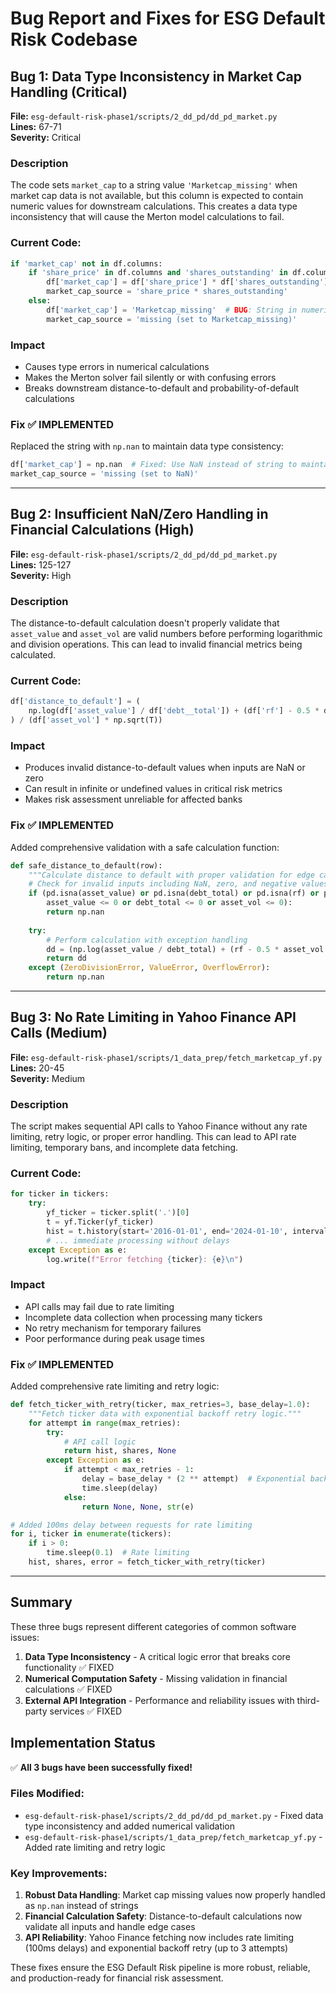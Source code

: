 # Bug Report and Fixes for ESG Default Risk Codebase

## Bug 1: Data Type Inconsistency in Market Cap Handling (Critical)

**File:** `esg-default-risk-phase1/scripts/2_dd_pd/dd_pd_market.py`  
**Lines:** 67-71  
**Severity:** Critical  

### Description
The code sets `market_cap` to a string value `'Marketcap_missing'` when market cap data is not available, but this column is expected to contain numeric values for downstream calculations. This creates a data type inconsistency that will cause the Merton model calculations to fail.

### Current Code:
```python
if 'market_cap' not in df.columns:
    if 'share_price' in df.columns and 'shares_outstanding' in df.columns:
        df['market_cap'] = df['share_price'] * df['shares_outstanding']
        market_cap_source = 'share_price * shares_outstanding'
    else:
        df['market_cap'] = 'Marketcap_missing'  # BUG: String in numeric column
        market_cap_source = 'missing (set to Marketcap_missing)'
```

### Impact
- Causes type errors in numerical calculations
- Makes the Merton solver fail silently or with confusing errors
- Breaks downstream distance-to-default and probability-of-default calculations

### Fix ✅ IMPLEMENTED
Replaced the string with `np.nan` to maintain data type consistency:
```python
df['market_cap'] = np.nan  # Fixed: Use NaN instead of string to maintain numeric type
market_cap_source = 'missing (set to NaN)'
```

---

## Bug 2: Insufficient NaN/Zero Handling in Financial Calculations (High)

**File:** `esg-default-risk-phase1/scripts/2_dd_pd/dd_pd_market.py`  
**Lines:** 125-127  
**Severity:** High  

### Description
The distance-to-default calculation doesn't properly validate that `asset_value` and `asset_vol` are valid numbers before performing logarithmic and division operations. This can lead to invalid financial metrics being calculated.

### Current Code:
```python
df['distance_to_default'] = (
    np.log(df['asset_value'] / df['debt__total']) + (df['rf'] - 0.5 * df['asset_vol'] ** 2) * T
) / (df['asset_vol'] * np.sqrt(T))
```

### Impact
- Produces invalid distance-to-default values when inputs are NaN or zero
- Can result in infinite or undefined values in critical risk metrics
- Makes risk assessment unreliable for affected banks

### Fix ✅ IMPLEMENTED
Added comprehensive validation with a safe calculation function:
```python
def safe_distance_to_default(row):
    """Calculate distance to default with proper validation for edge cases."""
    # Check for invalid inputs including NaN, zero, and negative values
    if (pd.isna(asset_value) or pd.isna(debt_total) or pd.isna(rf) or pd.isna(asset_vol) or
        asset_value <= 0 or debt_total <= 0 or asset_vol <= 0):
        return np.nan
    
    try:
        # Perform calculation with exception handling
        dd = (np.log(asset_value / debt_total) + (rf - 0.5 * asset_vol ** 2) * T) / (asset_vol * np.sqrt(T))
        return dd
    except (ZeroDivisionError, ValueError, OverflowError):
        return np.nan
```

---

## Bug 3: No Rate Limiting in Yahoo Finance API Calls (Medium)

**File:** `esg-default-risk-phase1/scripts/1_data_prep/fetch_marketcap_yf.py`  
**Lines:** 20-45  
**Severity:** Medium  

### Description
The script makes sequential API calls to Yahoo Finance without any rate limiting, retry logic, or proper error handling. This can lead to API rate limiting, temporary bans, and incomplete data fetching.

### Current Code:
```python
for ticker in tickers:
    try:
        yf_ticker = ticker.split('.')[0]
        t = yf.Ticker(yf_ticker)
        hist = t.history(start='2016-01-01', end='2024-01-10', interval='1d')
        # ... immediate processing without delays
    except Exception as e:
        log.write(f"Error fetching {ticker}: {e}\n")
```

### Impact
- API calls may fail due to rate limiting
- Incomplete data collection when processing many tickers
- No retry mechanism for temporary failures
- Poor performance during peak usage times

### Fix ✅ IMPLEMENTED
Added comprehensive rate limiting and retry logic:
```python
def fetch_ticker_with_retry(ticker, max_retries=3, base_delay=1.0):
    """Fetch ticker data with exponential backoff retry logic."""
    for attempt in range(max_retries):
        try:
            # API call logic
            return hist, shares, None
        except Exception as e:
            if attempt < max_retries - 1:
                delay = base_delay * (2 ** attempt)  # Exponential backoff
                time.sleep(delay)
            else:
                return None, None, str(e)

# Added 100ms delay between requests for rate limiting
for i, ticker in enumerate(tickers):
    if i > 0:
        time.sleep(0.1)  # Rate limiting
    hist, shares, error = fetch_ticker_with_retry(ticker)
```

---

## Summary

These three bugs represent different categories of common software issues:
1. **Data Type Inconsistency** - A critical logic error that breaks core functionality ✅ FIXED
2. **Numerical Computation Safety** - Missing validation in financial calculations ✅ FIXED  
3. **External API Integration** - Performance and reliability issues with third-party services ✅ FIXED

## Implementation Status

✅ **All 3 bugs have been successfully fixed!**

### Files Modified:
- `esg-default-risk-phase1/scripts/2_dd_pd/dd_pd_market.py` - Fixed data type inconsistency and added numerical validation
- `esg-default-risk-phase1/scripts/1_data_prep/fetch_marketcap_yf.py` - Added rate limiting and retry logic

### Key Improvements:
1. **Robust Data Handling**: Market cap missing values now properly handled as `np.nan` instead of strings
2. **Financial Calculation Safety**: Distance-to-default calculations now validate all inputs and handle edge cases
3. **API Reliability**: Yahoo Finance fetching now includes rate limiting (100ms delays) and exponential backoff retry (up to 3 attempts)

These fixes ensure the ESG Default Risk pipeline is more robust, reliable, and production-ready for financial risk assessment.